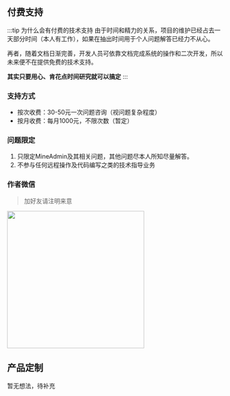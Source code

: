 ## 付费支持

:::tip 为什么会有付费的技术支持
由于时间和精力的关系，项目的维护已经占去一天部分时间（本人有工作），如果在抽出时间用于个人问题解答已经力不从心。

再者，随着文档日渐完善，开发人员可依靠文档完成系统的操作和二次开发，所以未来便不在提供免费的技术支持。

**其实只要用心、肯花点时间研究就可以搞定**
:::

### 支持方式

- 按次收费：30-50元一次问题咨询（视问题复杂程度）
- 按月收费：每月1000元，不限次数（暂定）

### 问题限定

1. 只限定MineAdmin及其相关问题，其他问题尽本人所知尽量解答。
2. 不参与任何远程操作及代码编写之类的技术指导业务

### 作者微信
> 加好友请注明来意

<img src="/wechat_qrcode.jpg" width="320" />


## 产品定制

暂无想法，待补充